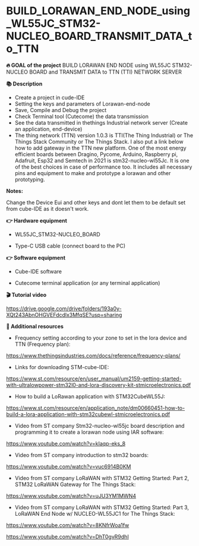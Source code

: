 # BUILD_LORAWAN_END_NODE_using_WL55JC_STM32-NUCLEO_BOARD_TRANSMIT_DATA_to_TTN

<b>🔥 GOAL of the project</b>
BUILD LORAWAN END NODE using WL55JC STM32-NUCLEO BOARD and TRANSMIT DATA to TTN (TTI) NETWORK SERVER


<b>📚 Description</b>

- Create a project in cude-IDE
- Setting the keys and parameters of Lorawan-end-node
- Save, Compile and Debug the project
- Check Terminal tool (Cutecome) the data transmission
- See the data transmitted in thethings Industrial network server (Create an application, end-device)
- The thing network (TTN) version 1.0.3 is TTI(The Thing Industrial) or The Things Stack Community or The Things Stack.
I also put a link below how to add gateway in the TTN new platform.
One of the most energy efficient boards between Dragino, Pycome, Arduino, Raspberry pi,  Adafruit, Esp32 and Semtech in 2021 is stm32-nucleo-wl55Jc. It is one of the best choices in case of performance too. It includes all necessary pins and equipment to make and prototype a lorawan and other prototyping.

<b>Notes:</b>

Change the Device Eui and other keys and dont let them to be default set from cube-IDE as it doesn't work.


<b>👉 Hardware equipment</b>

- WL55JC_STM32-NUCLEO_BOARD

- Type-C USB cable (connect board to the PC)

<b>👉 Software equipment</b>

- Cube-IDE software

- Cutecome terminal application (or any terminal application)

    
<b>🎬 Tutorial video</b>

https://drive.google.com/drive/folders/193a0y-XQt243AbnOHGVEFdcdlx3MfqSE?usp=sharing


<b>👋 Additional resources</b>

- Frequency setting according to your zone to set in the lora device and TTN (Frequency plan):

https://www.thethingsindustries.com/docs/reference/frequency-plans/

- Links for downloading STM-cube-IDE:

https://www.st.com/resource/en/user_manual/um2159-getting-started-with-ultralowpower-stm32l0-and-lora-discovery-kit-stmicroelectronics.pdf

- How to build a LoRawan application with STM32CubeWL55J:

https://www.st.com/resource/en/application_note/dm00660451-how-to-build-a-lora-application-with-stm32cubewl-stmicroelectronics.pdf

- Video from ST company Stm32-nucleo-wl55jc board description and programming it to create a lorawan node using IAR software:

https://www.youtube.com/watch?v=kIaqp-eks_8

- Video from ST company introduction to stm32 boards:

https://www.youtube.com/watch?v=vuc6914B0KM

- Video from ST company LoRaWAN with STM32 Getting Started: Part 2, STM32 LoRaWAN Gateway for The Things Stack:

https://www.youtube.com/watch?v=uJU3YM1MWN4

- Video from ST company LoRaWAN with STM32 Getting Started: Part 3, LoRaWAN End Node w/ NUCLEO-WL55JC1 for The Things Stack:

https://www.youtube.com/watch?v=8KNfrWoa1fw

https://www.youtube.com/watch?v=DhT0gvR9dhI


